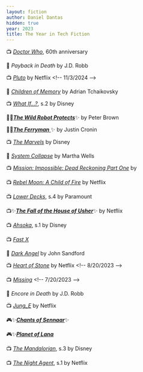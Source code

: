 ```yaml
---
layout: fiction
author: Daniel Dantas
hidden: true
year: 2023
title: The Year in Tech Fiction
---
```


📺 [_Doctor Who_](https://en.wikipedia.org/wiki/Doctor_Who_specials_(2023)), 60th anniversary <!-- 1/13/2025 -->

📕 _Payback in Death_ by J.D. Robb <!-- 11/18/2024 -->

📺 [_Pluto_](https://en.wikipedia.org/wiki/Pluto_(TV_series)) by Netflix <!-- 11/3/2024 -->

📕 [_Children of Memory_](https://en.wikipedia.org/wiki/Children_of_Memory_(novel)) by Adrian Tchaikovsky <!-- 10/5/2024 -->

📺 [_What If...?_](https://en.wikipedia.org/wiki/What_If...%3F_season_2), s.2 by Disney <!-- 9/29/2024 -->

📕✨[***The Wild Robot Protects***](https://en.wikipedia.org/wiki/The_Wild_Robot_(novel)#The_Wild_Robot_Protects_(2023))✨ by Peter Brown <!-- 7/18/2024 -->

📕✨[***The Ferryman*** ](https://en.wikipedia.org/wiki/The_Ferryman_(novel))✨ by Justin Cronin <!-- 7/2/2024 -->

📺 [_The Marvels_](https://en.wikipedia.org/wiki/The_Marvels) by Disney <!-- 2/16/2024 -->

📕 [_System Collapse_](https://en.wikipedia.org/wiki/The_Murderbot_Diaries#System_Collapse_(2023)) by Martha Wells <!-- 2/10/2024 -->

📺 [_Mission: Impossible: Dead Reckoning Part One_](https://en.wikipedia.org/wiki/Mission:_Impossible_%E2%80%93_Dead_Reckoning_Part_One) by  <!-- 1/7/2024 -->

📺 [_Rebel Moon: A Child of Fire_](https://en.wikipedia.org/wiki/Rebel_Moon) by Netflix <!-- 12/28/2023 -->

📺 [_Lower Decks_](https://en.wikipedia.org/wiki/Star_Trek:_Lower_Decks_season_4), s.4 by Paramount <!-- 11/12/2023 -->

📺✨[***The Fall of the House of Usher***](https://en.wikipedia.org/wiki/The_Fall_of_the_House_of_Usher_(miniseries))✨ by Netflix <!-- 10/26/2023 -->

📺 [_Ahsoka_](https://en.wikipedia.org/wiki/Ahsoka_(TV_series)), s.1 by Disney <!-- 10/19/2023 -->

📺 [_Fast X_](https://en.wikipedia.org/wiki/Fast_X) <!-- 10/1/2023 -->

📕 [_Dark Angel_](https://www.johnsandford.org/letty02.html) by John Sandford <!-- 8/26/2023 -->

📺 [_Heart of Stone_](https://en.wikipedia.org/wiki/Heart_of_Stone_(2023_film)) by Netflix <!-- 8/20/2023 -->

📺 [_Missing_](https://en.wikipedia.org/wiki/Missing_(2023_film)) <!-- 7/20/2023 -->

📕 _Encore in Death_ by J.D. Robb <!-- 7/19/2023 -->

📺 [_Jung_E_](https://en.wikipedia.org/wiki/Jung_E) by Netflix <!-- 6/19/2023 -->

🎮✨[***Chants of Sennaar***](https://en.wikipedia.org/wiki/Chants_of_Sennaar)✨ <!-- 6/10/2023 -->

🎮✨[***Planet of Lana***](https://en.wikipedia.org/wiki/Planet_of_Lana) <!-- 5/24/2023 -->

📺 [_The Mandalorian_](https://en.wikipedia.org/wiki/The_Mandalorian_season_3), s.3 by Disney <!-- 5/6/2023 -->

📺 [_The Night Agent_](https://en.wikipedia.org/wiki/The_Night_Agent#Season_1_(2023)), s.1 by Netflix <!-- 4/5/2023 -->
